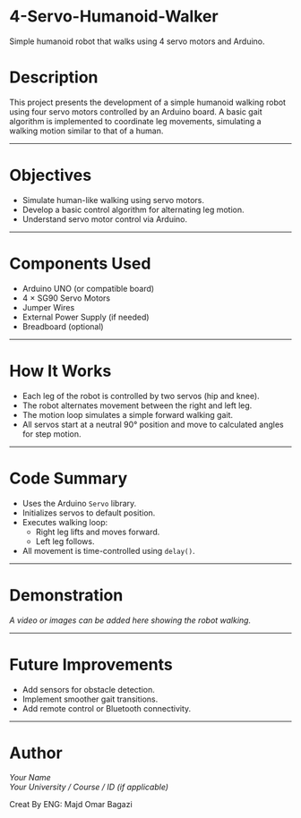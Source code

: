 # 4-Servo-Humanoid-Walker
Simple humanoid robot that walks using 4 servo motors and Arduino.

# Description
This project presents the development of a simple humanoid walking robot using four servo motors controlled by an Arduino board. A basic gait algorithm is implemented to coordinate leg movements, simulating a walking motion similar to that of a human.

---

# Objectives
- Simulate human-like walking using servo motors.
- Develop a basic control algorithm for alternating leg motion.
- Understand servo motor control via Arduino.

---

# Components Used
- Arduino UNO (or compatible board)  
- 4 × SG90 Servo Motors  
- Jumper Wires  
- External Power Supply (if needed)  
- Breadboard (optional)  

---

# How It Works
- Each leg of the robot is controlled by two servos (hip and knee).
- The robot alternates movement between the right and left leg.
- The motion loop simulates a simple forward walking gait.
- All servos start at a neutral 90° position and move to calculated angles for step motion.

---

# Code Summary
- Uses the Arduino `Servo` library.
- Initializes servos to default position.
- Executes walking loop:  
  - Right leg lifts and moves forward.  
  - Left leg follows.  
- All movement is time-controlled using `delay()`.

---

# Demonstration
*A video or images can be added here showing the robot walking.*

---

# Future Improvements
- Add sensors for obstacle detection.  
- Implement smoother gait transitions.  
- Add remote control or Bluetooth connectivity.

---

# Author
*Your Name*  
*Your University / Course / ID (if applicable)*  

 Creat By ENG: Majd Omar Bagazi
